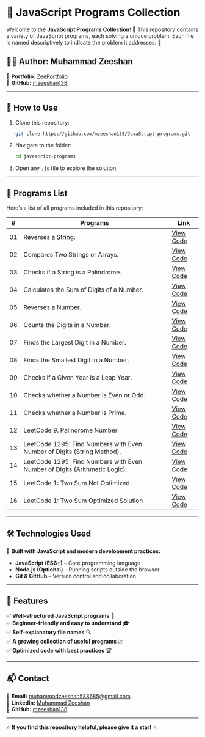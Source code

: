 # 🚀 JavaScript Programs Collection

Welcome to the **JavaScript Programs Collection**! 📜 This repository contains a variety of JavaScript programs, each solving a unique problem. Each file is named descriptively to indicate the problem it addresses. 📝

## 👨‍💻 Author: Muhammad Zeeshan

🔗 **Portfolio:** [ZeePortfolio](https://mzeeshan138.github.io/ZeePortfolio/)  
🐙 **GitHub:** [mzeeshan138](https://github.com/mzeeshan138)

---

## 📌 How to Use

1. Clone this repository:
   ```bash
   git clone https://github.com/mzeeshan138/JavaScript-programs.git
   ```
2. Navigate to the folder:
   ```bash
   cd javascript-programs
   ```
3. Open any `.js` file to explore the solution.

---

## 📝 Programs List

Here’s a list of all programs included in this repository:

| #   | Programs                                                                   | Link                                                                                  |
| --- | -------------------------------------------------------------------------- | ------------------------------------------------------------------------------------- |
| 01  | Reverses a String.                                                         | [View Code](js1-write-a-program-to-reverse-a-string.js)                               |
| 02  | Compares Two Strings or Arrays.                                            | [View Code](js2-write-a-program-to-compare-two-strings-or-arrays.js)                  |
| 03  | Checks if a String is a Palindrome.                                        | [View Code](js3-write-a-program-to-check-a-string-is-palindrome-or-not.js)            |
| 04  | Calculates the Sum of Digits of a Number.                                  | [View Code](js4-write-a-program-to-calculate-the-sum-of-the-digits-of-a-number.js)    |
| 05  | Reverses a Number.                                                         | [View Code](js5-write-a-program-to-reverse-a-number.js)                               |
| 06  | Counts the Digits in a Number.                                             | [View Code](js6-write-a-program-to-count-the-digits-in-a-number.js)                   |
| 07  | Finds the Largest Digit in a Number.                                       | [View Code](js7-write-a-program-to-find-the-largest-digit-in-a-number.js)             |
| 08  | Finds the Smallest Digit in a Number.                                      | [View Code](js8-write-a-program-to-find-the-smallest-digit-in-a-number.js)            |
| 09  | Checks if a Given Year is a Leap Year.                                     | [View Code](js9-write-a-program-to-check-given-year-is-a-leap-year-or-not.js)         |
| 10  | Checks whether a Number is Even or Odd.                                    | [View Code](js10-write-a-program-to-check-whether-a-number-is-even-or-odd.js)         |
| 11  | Checks whether a Number is Prime.                                          | [View Code](js11-write-a-program-to-check-whether-a-number-is-prime-number-or-not.js) |
| 12  | LeetCode 9. Palindrome Number                                              | [View Code](js12-leetcode-9-palindrome-number.js)                                     |
| 13  | LeetCode 1295: Find Numbers with Even Number of Digits (String Method).    | [View Code](js13-leetcode-1295-find-numbers-with-even-number-of-digits-a.js)          |
| 14  | LeetCode 1295: Find Numbers with Even Number of Digits (Arithmetic Logic). | [View Code](js14-leetcode-1295-find-numbers-with-even-number-of-digits-b.js)          |
| 15  | LeetCode 1: Two Sum Not Optimized                                          | [View Code](js15-leetcode-1-two-sum.js)                                               |
| 16  | LeetCode 1: Two Sum Optimized Solution                                     | [View Code](js16-leetcode-1-two-sum-optimized.js)                                     |

---

## 🛠️ Technologies Used

🚀 **Built with JavaScript and modern development practices:**

- **JavaScript (ES6+)** – Core programming language
- **Node.js (Optional)** – Running scripts outside the browser
- **Git & GitHub** – Version control and collaboration

---

## 🌟 Features

✅ **Well-structured JavaScript programs** 📜  
✅ **Beginner-friendly and easy to understand** 🎓  
✅ **Self-explanatory file names** 🔍  
✅ **A growing collection of useful programs** 📈  
✅ **Optimized code with best practices** 🏆

---

## 📬 Contact

📧 **Email:** muhammadzeeshan588685@gmail.com  
🔗 **LinkedIn:** [Muhammad Zeeshan](https://www.linkedin.com/in/muhammad-zeeshan-087584306/)  
🐙 **GitHub:** [mzeeshan138](https://github.com/mzeeshan138)

---

⭐ **If you find this repository helpful, please give it a star!** ⭐
